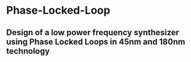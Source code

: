 # Phase-Locked-Loop

## Design of a low power frequency synthesizer using Phase Locked Loops in 45nm and 180nm technology
